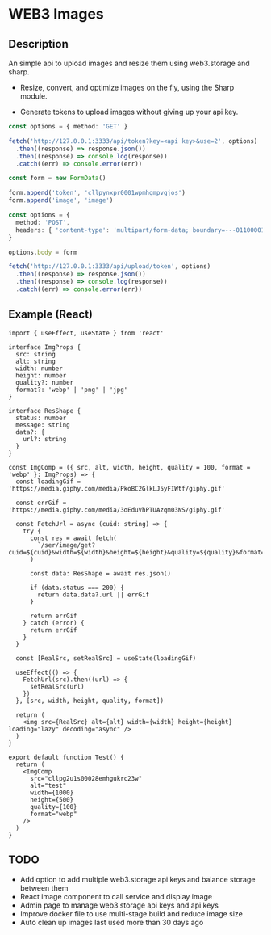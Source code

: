 # WEB3 Images

## Description

An simple api to upload images and resize them using web3.storage and sharp.

- Resize, convert, and optimize images on the fly, using the Sharp module.

- Generate tokens to upload images without giving up your api key.

```typescript
const options = { method: 'GET' }

fetch('http://127.0.0.1:3333/api/token?key=<api key>&use=2', options)
  .then((response) => response.json())
  .then((response) => console.log(response))
  .catch((err) => console.error(err))
```

```typescript
const form = new FormData()

form.append('token', 'cllpynxpr0001wpmhgmpvgjos')
form.append('image', 'image')

const options = {
  method: 'POST',
  headers: { 'content-type': 'multipart/form-data; boundary=---011000010111000001101001' },
}

options.body = form

fetch('http://127.0.0.1:3333/api/upload/token', options)
  .then((response) => response.json())
  .then((response) => console.log(response))
  .catch((err) => console.error(err))
```

## Example (React)

```tsx
import { useEffect, useState } from 'react'

interface ImgProps {
  src: string
  alt: string
  width: number
  height: number
  quality?: number
  format?: 'webp' | 'png' | 'jpg'
}

interface ResShape {
  status: number
  message: string
  data?: {
    url?: string
  }
}

const ImgComp = ({ src, alt, width, height, quality = 100, format = 'webp' }: ImgProps) => {
  const loadingGif = 'https://media.giphy.com/media/PkoBC2GlkLJ5yFIWtf/giphy.gif'

  const errGif = 'https://media.giphy.com/media/3oEduVhPTUAzqm03NS/giphy.gif'

  const FetchUrl = async (cuid: string) => {
    try {
      const res = await fetch(
        `/ser/image/get?cuid=${cuid}&width=${width}&height=${height}&quality=${quality}&format=${format}`
      )

      const data: ResShape = await res.json()

      if (data.status === 200) {
        return data.data?.url || errGif
      }

      return errGif
    } catch (error) {
      return errGif
    }
  }

  const [RealSrc, setRealSrc] = useState(loadingGif)

  useEffect(() => {
    FetchUrl(src).then((url) => {
      setRealSrc(url)
    })
  }, [src, width, height, quality, format])

  return (
    <img src={RealSrc} alt={alt} width={width} height={height} loading="lazy" decoding="async" />
  )
}

export default function Test() {
  return (
    <ImgComp
      src="cllpg2u1s00028emhgukrc23w"
      alt="test"
      width={1000}
      height={500}
      quality={100}
      format="webp"
    />
  )
}
```

## TODO

- Add option to add multiple web3.storage api keys and balance storage between them
- React image component to call service and display image
- Admin page to manage web3.storage api keys and api keys
- Improve docker file to use multi-stage build and reduce image size
- Auto clean up images last used more than 30 days ago
